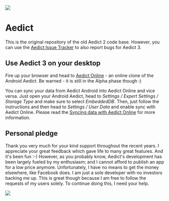 <a href="https://www.patreon.com/bePatron?u=2914375"><img src="http://www.aedict.eu/patreon.png"/></a>

# Aedict

This is the original repository of the old Aedict 2 code base. However,
you can use the [Aedict Issue Tracker](https://github.com/mvysny/aedict/issues) to also report bugs for Aedict 3.

## Use Aedict 3 on your desktop

Fire up your browser and head to [Aedict Online](https://www.aedict-online.eu) - an online clone of the Android Aedict. Be warned - it is still in the Alpha phase though :) 

You can sync your data from Aedict Android into Aedict Online and vice versa. Just open your Android Aedict, head to *Settings / Expert Settings / Storage Type* and make sure to select *EmbeddedDB*. Then, just follow the instructions and then head to *Settings / User Data* and enable sync with Aedict Online. Please read the [Syncing data with Aedict Online](https://www.patreon.com/posts/its-done-and-out-7893290) for more information.

## Personal pledge

Thank you very much for your kind support throughout the recent years. I appreciate your great feedback which gave life to many great features. And it's been fun :-)
However, as you probably know, Aedict's development has been largely fueled by my enthusiasm; and I cannot afford to publish an app for a low price anymore. Unfortunately, I have no means to get the money elsewhere, like Facebook does. I am just a sole developer with no investors backing me up. This is great though because I am free to follow the requests of my users solely. To continue doing this, I need your help.

<a href="https://www.patreon.com/bePatron?u=2914375"><img src="http://www.aedict.eu/patreon.png"/></a>

